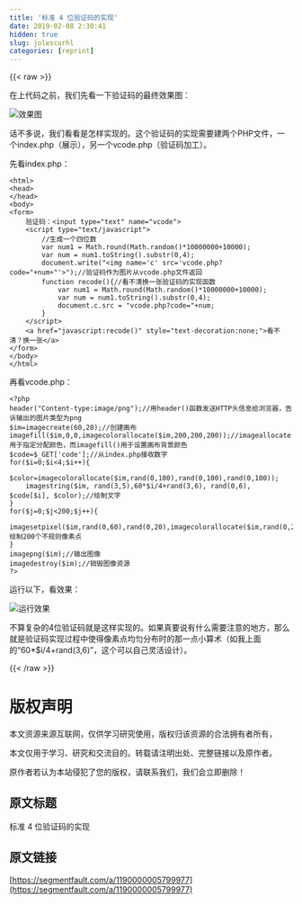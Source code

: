 ```yaml
---
title: '标准 4 位验证码的实现' 
date: 2019-02-08 2:30:41
hidden: true
slug: jolescurhl
categories: [reprint]
---
```


{{< raw >}}

                    
<p>在上代码之前，我们先看一下验证码的最终效果图：</p>
<p><span class="img-wrap"><img data-src="/img/bVyuYR" src="https://static.alili.tech/img/bVyuYR" alt="效果图" title="效果图" style="cursor: pointer; display: inline;"></span></p>
<p>话不多说，我们看看是怎样实现的。这个验证码的实现需要建两个PHP文件，一个index.php（展示），另一个vcode.php（验证码加工）。</p>
<p>先看index.php：</p>
<div class="widget-codetool" style="display:none;">
      <div class="widget-codetool--inner">
      <span class="selectCode code-tool" data-toggle="tooltip" data-placement="top" title="" data-original-title="全选"></span>
      <span type="button" class="copyCode code-tool" data-toggle="tooltip" data-placement="top" data-clipboard-text="<html>
<head>
</head>
<body>
<form>
    验证码：<input type=&quot;text&quot; name=&quot;vcode&quot;>
    <script type=&quot;text/javascript&quot;>
        //生成一个四位数
        var num1 = Math.round(Math.random()*10000000+10000);
        var num = num1.toString().substr(0,4);
        document.write(&quot;<img name='c' src='vcode.php?code=&quot;+num+&quot;'>&quot;);//验证码作为图片从vcode.php文件返回
        function recode(){//看不清换一张验证码的实现函数
            var num1 = Math.round(Math.random()*10000000+10000);
            var num = num1.toString().substr(0,4);
            document.c.src = &quot;vcode.php?code=&quot;+num;
        }
    </script>
    <a href=&quot;javascript:recode()&quot; style=&quot;text-decoration:none;&quot;>看不清？换一张</a>
</form>
</body>
</html>" title="" data-original-title="复制"></span>
      <span type="button" class="saveToNote code-tool" data-toggle="tooltip" data-placement="top" title="" data-original-title="放进笔记"></span>
      </div>
      </div><pre class="php hljs"><code class="PHP">&lt;html&gt;
&lt;head&gt;
&lt;/head&gt;
&lt;body&gt;
&lt;form&gt;
    验证码：&lt;input type=<span class="hljs-string">"text"</span> name=<span class="hljs-string">"vcode"</span>&gt;
    &lt;script type=<span class="hljs-string">"text/javascript"</span>&gt;
        <span class="hljs-comment">//生成一个四位数</span>
        <span class="hljs-keyword">var</span> num1 = Math.round(Math.random()*<span class="hljs-number">10000000</span>+<span class="hljs-number">10000</span>);
        <span class="hljs-keyword">var</span> num = num1.toString().substr(<span class="hljs-number">0</span>,<span class="hljs-number">4</span>);
        document.write(<span class="hljs-string">"&lt;img name='c' src='vcode.php?code="</span>+num+<span class="hljs-string">"'&gt;"</span>);<span class="hljs-comment">//验证码作为图片从vcode.php文件返回</span>
        <span class="hljs-function"><span class="hljs-keyword">function</span> <span class="hljs-title">recode</span><span class="hljs-params">()</span></span>{<span class="hljs-comment">//看不清换一张验证码的实现函数</span>
            <span class="hljs-keyword">var</span> num1 = Math.round(Math.random()*<span class="hljs-number">10000000</span>+<span class="hljs-number">10000</span>);
            <span class="hljs-keyword">var</span> num = num1.toString().substr(<span class="hljs-number">0</span>,<span class="hljs-number">4</span>);
            document.c.src = <span class="hljs-string">"vcode.php?code="</span>+num;
        }
    &lt;/script&gt;
    &lt;a href=<span class="hljs-string">"javascript:recode()"</span> style=<span class="hljs-string">"text-decoration:none;"</span>&gt;看不清？换一张&lt;/a&gt;
&lt;/form&gt;
&lt;/body&gt;
&lt;/html&gt;</code></pre>
<p>再看vcode.php：</p>
<div class="widget-codetool" style="display:none;">
      <div class="widget-codetool--inner">
      <span class="selectCode code-tool" data-toggle="tooltip" data-placement="top" title="" data-original-title="全选"></span>
      <span type="button" class="copyCode code-tool" data-toggle="tooltip" data-placement="top" data-clipboard-text="<?php
header(&quot;Content-type:image/png&quot;);//用header()函数发送HTTP头信息给浏览器，告诉输出的图片类型为png
$im=imagecreate(60,20);//创建画布
imagefill($im,0,0,imagecolorallocate($im,200,200,200));//imageallocate()用于指定分配颜色，而imagefill()用于设置画布背景颜色
$code=$_GET['code'];//从index.php接收数字
for($i=0;$i<4;$i++){
    $color=imagecolorallocate($im,rand(0,100),rand(0,100),rand(0,100));
    imagestring($im, rand(3,5),60*$i/4+rand(3,6), rand(0,6), $code[$i], $color);//绘制文字
}
for($j=0;$j<200;$j++){
    imagesetpixel($im,rand(0,60),rand(0,20),imagecolorallocate($im,rand(0,255),rand(0,255),rand(0,255)));//绘制200个不规则像素点
}
imagepng($im);//输出图像
imagedestroy($im);//销毁图像资源
?>" title="" data-original-title="复制"></span>
      <span type="button" class="saveToNote code-tool" data-toggle="tooltip" data-placement="top" title="" data-original-title="放进笔记"></span>
      </div>
      </div><pre class="php hljs"><code class="PHP"><span class="hljs-meta">&lt;?php</span>
header(<span class="hljs-string">"Content-type:image/png"</span>);<span class="hljs-comment">//用header()函数发送HTTP头信息给浏览器，告诉输出的图片类型为png</span>
$im=imagecreate(<span class="hljs-number">60</span>,<span class="hljs-number">20</span>);<span class="hljs-comment">//创建画布</span>
imagefill($im,<span class="hljs-number">0</span>,<span class="hljs-number">0</span>,imagecolorallocate($im,<span class="hljs-number">200</span>,<span class="hljs-number">200</span>,<span class="hljs-number">200</span>));<span class="hljs-comment">//imageallocate()用于指定分配颜色，而imagefill()用于设置画布背景颜色</span>
$code=$_GET[<span class="hljs-string">'code'</span>];<span class="hljs-comment">//从index.php接收数字</span>
<span class="hljs-keyword">for</span>($i=<span class="hljs-number">0</span>;$i&lt;<span class="hljs-number">4</span>;$i++){
    $color=imagecolorallocate($im,rand(<span class="hljs-number">0</span>,<span class="hljs-number">100</span>),rand(<span class="hljs-number">0</span>,<span class="hljs-number">100</span>),rand(<span class="hljs-number">0</span>,<span class="hljs-number">100</span>));
    imagestring($im, rand(<span class="hljs-number">3</span>,<span class="hljs-number">5</span>),<span class="hljs-number">60</span>*$i/<span class="hljs-number">4</span>+rand(<span class="hljs-number">3</span>,<span class="hljs-number">6</span>), rand(<span class="hljs-number">0</span>,<span class="hljs-number">6</span>), $code[$i], $color);<span class="hljs-comment">//绘制文字</span>
}
<span class="hljs-keyword">for</span>($j=<span class="hljs-number">0</span>;$j&lt;<span class="hljs-number">200</span>;$j++){
    imagesetpixel($im,rand(<span class="hljs-number">0</span>,<span class="hljs-number">60</span>),rand(<span class="hljs-number">0</span>,<span class="hljs-number">20</span>),imagecolorallocate($im,rand(<span class="hljs-number">0</span>,<span class="hljs-number">255</span>),rand(<span class="hljs-number">0</span>,<span class="hljs-number">255</span>),rand(<span class="hljs-number">0</span>,<span class="hljs-number">255</span>)));<span class="hljs-comment">//绘制200个不规则像素点</span>
}
imagepng($im);<span class="hljs-comment">//输出图像</span>
imagedestroy($im);<span class="hljs-comment">//销毁图像资源</span>
<span class="hljs-meta">?&gt;</span></code></pre>
<p>运行以下，看效果：</p>
<p><span class="img-wrap"><img data-src="/img/bVyuZM" src="https://static.alili.tech/img/bVyuZM" alt="运行效果" title="运行效果" style="cursor: pointer; display: inline;"></span></p>
<p>不算复杂的4位验证码就是这样实现的。如果真要说有什么需要注意的地方，那么就是验证码实现过程中使得像素点均匀分布时的那一点小算术（如我上面的“60*$i/4+rand(3,6)”，这个可以自己灵活设计）。</p>

                
{{< /raw >}}

# 版权声明
本文资源来源互联网，仅供学习研究使用，版权归该资源的合法拥有者所有，

本文仅用于学习、研究和交流目的。转载请注明出处、完整链接以及原作者。

原作者若认为本站侵犯了您的版权，请联系我们，我们会立即删除！

## 原文标题
标准 4 位验证码的实现

## 原文链接
[https://segmentfault.com/a/1190000005799977](https://segmentfault.com/a/1190000005799977)

